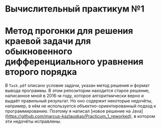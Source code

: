 # Вычислительный практикум №1  
# Метод прогонки для решения краевой задачи для обыкновенного дифференциального уравнения второго порядка

В `Task.pdf` описано условие задачи, указан метод решения и формат вывода программы. В этом репозитории находится старое решение, написанное мной в 2016-м году, которое алгоритмически верно и выдаёт правильный результат. Но оно содержит некоторые недочёты, например, в нём не используется объектно-ориентированный подход к программированию. Поэтому я написал [новое решение на Java] (https://github.com/marcus-kazlauskas/Practicum_1_reworked), в котором эти недочёты исправлены.


